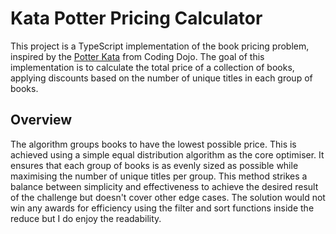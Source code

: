 # Kata Potter Pricing Calculator

This project is a TypeScript implementation of the book pricing problem, inspired by the [Potter Kata](https://codingdojo.org/kata/Potter/) from Coding Dojo. The goal of this implementation is to calculate the total price of a collection of books, applying discounts based on the number of unique titles in each group of books.

## Overview

The algorithm groups books to have the lowest possible price. This is achieved using a simple equal distribution algorithm as the core optimiser. It ensures that each group of books is as evenly sized as possible while maximising the number of unique titles per group. This method strikes a balance between simplicity and effectiveness to achieve the desired result of the challenge but doesn't cover other edge cases. The solution would not win any awards for efficiency using the filter and sort functions inside the reduce but I do enjoy the readability.
